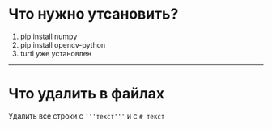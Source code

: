 # Что нужно утсановить?
 1. pip install numpy
 2. pip install opencv-python
 3. turtl уже установлен
____
# Что удалить в файлах
Удалить все строки с
```'''текст'''```
и с ```# текст```

    

